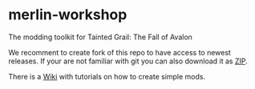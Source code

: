 # merlin-workshop
The modding toolkit for Tainted Grail: The Fall of Avalon

We recomment to create fork of this repo to have access to newest releases. If your are not familiar with git you can also download it as [ZIP](https://github.com/AR-Questline/merlin-workshop/archive/refs/heads/main.zip).

There is a [Wiki](https://github.com/AR-Questline/merlin-workshop/wiki) with tutorials on how to create simple mods.
